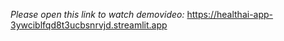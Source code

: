 *Please open this link to watch demovideo:*
https://healthai-app-3ywciblfqd8t3ucbsnrvjd.streamlit.app

